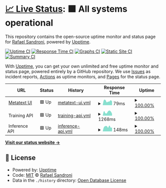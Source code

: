 # [📈 Live Status](https://rafaelsandroni.github.io/status): <!--live status--> **🟩 All systems operational**

This repository contains the open-source uptime monitor and status page for [Rafael Sandroni](https://rafaelsandroni.github.io/status), powered by [Upptime](https://github.com/upptime/upptime).

[![Uptime CI](https://github.com/rafaelsandroni/status/workflows/Uptime%20CI/badge.svg)](https://github.com/upptime/upptime/actions?query=workflow%3A%22Uptime+CI%22)
[![Response Time CI](https://github.com/rafaelsandroni/status/workflows/Response%20Time%20CI/badge.svg)](https://github.com/upptime/upptime/actions?query=workflow%3A%22Response+Time+CI%22)
[![Graphs CI](https://github.com/rafaelsandroni/status/workflows/Graphs%20CI/badge.svg)](https://github.com/upptime/upptime/actions?query=workflow%3A%22Graphs+CI%22)
[![Static Site CI](https://github.com/rafaelsandroni/status/workflows/Static%20Site%20CI/badge.svg)](https://github.com/upptime/upptime/actions?query=workflow%3A%22Static+Site+CI%22)
[![Summary CI](https://github.com/rafaelsandroni/status/workflows/Summary%20CI/badge.svg)](https://github.com/upptime/upptime/actions?query=workflow%3A%22Summary+CI%22)

With [Upptime](https://upptime.js.org), you can get your own unlimited and free uptime monitor and status page, powered entirely by a GitHub repository. We use [Issues](https://github.com/rafaelsandroni/status/issues) as incident reports, [Actions](https://github.com/rafaelsandroni/status/actions) as uptime monitors, and [Pages](https://rafaelsandroni.github.io/status) for the status page.

<!--start: status pages-->
<!-- This summary is generated by Upptime (https://github.com/upptime/upptime) -->
<!-- Do not edit this manually, your changes will be overwritten -->
<!-- prettier-ignore -->
| URL | Status | History | Response Time | Uptime |
| --- | ------ | ------- | ------------- | ------ |
| <img alt="" src="https://metatext.io/favicon.png" height="13"> [Metatext UI](https://metatext.io) | 🟩 Up | [metatext-ui.yml](https://github.com/metatext/status/commits/HEAD/history/metatext-ui.yml) | <details><summary><img alt="Response time graph" src="./graphs/metatext-ui/response-time-week.png" height="20"> 79ms</summary><br><a href="https://status.metatext.io/history/metatext-ui"><img alt="Response time 139" src="https://img.shields.io/endpoint?url=https%3A%2F%2Fraw.githubusercontent.com%2Fmetatext%2Fstatus%2FHEAD%2Fapi%2Fmetatext-ui%2Fresponse-time.json"></a><br><a href="https://status.metatext.io/history/metatext-ui"><img alt="24-hour response time 99" src="https://img.shields.io/endpoint?url=https%3A%2F%2Fraw.githubusercontent.com%2Fmetatext%2Fstatus%2FHEAD%2Fapi%2Fmetatext-ui%2Fresponse-time-day.json"></a><br><a href="https://status.metatext.io/history/metatext-ui"><img alt="7-day response time 79" src="https://img.shields.io/endpoint?url=https%3A%2F%2Fraw.githubusercontent.com%2Fmetatext%2Fstatus%2FHEAD%2Fapi%2Fmetatext-ui%2Fresponse-time-week.json"></a><br><a href="https://status.metatext.io/history/metatext-ui"><img alt="30-day response time 102" src="https://img.shields.io/endpoint?url=https%3A%2F%2Fraw.githubusercontent.com%2Fmetatext%2Fstatus%2FHEAD%2Fapi%2Fmetatext-ui%2Fresponse-time-month.json"></a><br><a href="https://status.metatext.io/history/metatext-ui"><img alt="1-year response time 139" src="https://img.shields.io/endpoint?url=https%3A%2F%2Fraw.githubusercontent.com%2Fmetatext%2Fstatus%2FHEAD%2Fapi%2Fmetatext-ui%2Fresponse-time-year.json"></a></details> | <details><summary><a href="https://status.metatext.io/history/metatext-ui">100.00%</a></summary><a href="https://status.metatext.io/history/metatext-ui"><img alt="All-time uptime 100.00%" src="https://img.shields.io/endpoint?url=https%3A%2F%2Fraw.githubusercontent.com%2Fmetatext%2Fstatus%2FHEAD%2Fapi%2Fmetatext-ui%2Fuptime.json"></a><br><a href="https://status.metatext.io/history/metatext-ui"><img alt="24-hour uptime 100.00%" src="https://img.shields.io/endpoint?url=https%3A%2F%2Fraw.githubusercontent.com%2Fmetatext%2Fstatus%2FHEAD%2Fapi%2Fmetatext-ui%2Fuptime-day.json"></a><br><a href="https://status.metatext.io/history/metatext-ui"><img alt="7-day uptime 100.00%" src="https://img.shields.io/endpoint?url=https%3A%2F%2Fraw.githubusercontent.com%2Fmetatext%2Fstatus%2FHEAD%2Fapi%2Fmetatext-ui%2Fuptime-week.json"></a><br><a href="https://status.metatext.io/history/metatext-ui"><img alt="30-day uptime 100.00%" src="https://img.shields.io/endpoint?url=https%3A%2F%2Fraw.githubusercontent.com%2Fmetatext%2Fstatus%2FHEAD%2Fapi%2Fmetatext-ui%2Fuptime-month.json"></a><br><a href="https://status.metatext.io/history/metatext-ui"><img alt="1-year uptime 100.00%" src="https://img.shields.io/endpoint?url=https%3A%2F%2Fraw.githubusercontent.com%2Fmetatext%2Fstatus%2FHEAD%2Fapi%2Fmetatext-ui%2Fuptime-year.json"></a></details>
| <img alt="" src="https://aws.amazon.com/favicon.ico" height="13"> Training API | 🟩 Up | [training-api.yml](https://github.com/metatext/status/commits/HEAD/history/training-api.yml) | <details><summary><img alt="Response time graph" src="./graphs/training-api/response-time-week.png" height="20"> 1268ms</summary><br><a href="https://status.metatext.io/history/training-api"><img alt="Response time 1438" src="https://img.shields.io/endpoint?url=https%3A%2F%2Fraw.githubusercontent.com%2Fmetatext%2Fstatus%2FHEAD%2Fapi%2Ftraining-api%2Fresponse-time.json"></a><br><a href="https://status.metatext.io/history/training-api"><img alt="24-hour response time 822" src="https://img.shields.io/endpoint?url=https%3A%2F%2Fraw.githubusercontent.com%2Fmetatext%2Fstatus%2FHEAD%2Fapi%2Ftraining-api%2Fresponse-time-day.json"></a><br><a href="https://status.metatext.io/history/training-api"><img alt="7-day response time 1268" src="https://img.shields.io/endpoint?url=https%3A%2F%2Fraw.githubusercontent.com%2Fmetatext%2Fstatus%2FHEAD%2Fapi%2Ftraining-api%2Fresponse-time-week.json"></a><br><a href="https://status.metatext.io/history/training-api"><img alt="30-day response time 1481" src="https://img.shields.io/endpoint?url=https%3A%2F%2Fraw.githubusercontent.com%2Fmetatext%2Fstatus%2FHEAD%2Fapi%2Ftraining-api%2Fresponse-time-month.json"></a><br><a href="https://status.metatext.io/history/training-api"><img alt="1-year response time 1438" src="https://img.shields.io/endpoint?url=https%3A%2F%2Fraw.githubusercontent.com%2Fmetatext%2Fstatus%2FHEAD%2Fapi%2Ftraining-api%2Fresponse-time-year.json"></a></details> | <details><summary><a href="https://status.metatext.io/history/training-api">100.00%</a></summary><a href="https://status.metatext.io/history/training-api"><img alt="All-time uptime 100.00%" src="https://img.shields.io/endpoint?url=https%3A%2F%2Fraw.githubusercontent.com%2Fmetatext%2Fstatus%2FHEAD%2Fapi%2Ftraining-api%2Fuptime.json"></a><br><a href="https://status.metatext.io/history/training-api"><img alt="24-hour uptime 100.00%" src="https://img.shields.io/endpoint?url=https%3A%2F%2Fraw.githubusercontent.com%2Fmetatext%2Fstatus%2FHEAD%2Fapi%2Ftraining-api%2Fuptime-day.json"></a><br><a href="https://status.metatext.io/history/training-api"><img alt="7-day uptime 100.00%" src="https://img.shields.io/endpoint?url=https%3A%2F%2Fraw.githubusercontent.com%2Fmetatext%2Fstatus%2FHEAD%2Fapi%2Ftraining-api%2Fuptime-week.json"></a><br><a href="https://status.metatext.io/history/training-api"><img alt="30-day uptime 100.00%" src="https://img.shields.io/endpoint?url=https%3A%2F%2Fraw.githubusercontent.com%2Fmetatext%2Fstatus%2FHEAD%2Fapi%2Ftraining-api%2Fuptime-month.json"></a><br><a href="https://status.metatext.io/history/training-api"><img alt="1-year uptime 100.00%" src="https://img.shields.io/endpoint?url=https%3A%2F%2Fraw.githubusercontent.com%2Fmetatext%2Fstatus%2FHEAD%2Fapi%2Ftraining-api%2Fuptime-year.json"></a></details>
| <img alt="" src="https://aws.amazon.com/favicon.ico" height="13"> Inference API | 🟩 Up | [inference-api.yml](https://github.com/metatext/status/commits/HEAD/history/inference-api.yml) | <details><summary><img alt="Response time graph" src="./graphs/inference-api/response-time-week.png" height="20"> 148ms</summary><br><a href="https://status.metatext.io/history/inference-api"><img alt="Response time 188" src="https://img.shields.io/endpoint?url=https%3A%2F%2Fraw.githubusercontent.com%2Fmetatext%2Fstatus%2FHEAD%2Fapi%2Finference-api%2Fresponse-time.json"></a><br><a href="https://status.metatext.io/history/inference-api"><img alt="24-hour response time 153" src="https://img.shields.io/endpoint?url=https%3A%2F%2Fraw.githubusercontent.com%2Fmetatext%2Fstatus%2FHEAD%2Fapi%2Finference-api%2Fresponse-time-day.json"></a><br><a href="https://status.metatext.io/history/inference-api"><img alt="7-day response time 148" src="https://img.shields.io/endpoint?url=https%3A%2F%2Fraw.githubusercontent.com%2Fmetatext%2Fstatus%2FHEAD%2Fapi%2Finference-api%2Fresponse-time-week.json"></a><br><a href="https://status.metatext.io/history/inference-api"><img alt="30-day response time 132" src="https://img.shields.io/endpoint?url=https%3A%2F%2Fraw.githubusercontent.com%2Fmetatext%2Fstatus%2FHEAD%2Fapi%2Finference-api%2Fresponse-time-month.json"></a><br><a href="https://status.metatext.io/history/inference-api"><img alt="1-year response time 188" src="https://img.shields.io/endpoint?url=https%3A%2F%2Fraw.githubusercontent.com%2Fmetatext%2Fstatus%2FHEAD%2Fapi%2Finference-api%2Fresponse-time-year.json"></a></details> | <details><summary><a href="https://status.metatext.io/history/inference-api">100.00%</a></summary><a href="https://status.metatext.io/history/inference-api"><img alt="All-time uptime 100.00%" src="https://img.shields.io/endpoint?url=https%3A%2F%2Fraw.githubusercontent.com%2Fmetatext%2Fstatus%2FHEAD%2Fapi%2Finference-api%2Fuptime.json"></a><br><a href="https://status.metatext.io/history/inference-api"><img alt="24-hour uptime 100.00%" src="https://img.shields.io/endpoint?url=https%3A%2F%2Fraw.githubusercontent.com%2Fmetatext%2Fstatus%2FHEAD%2Fapi%2Finference-api%2Fuptime-day.json"></a><br><a href="https://status.metatext.io/history/inference-api"><img alt="7-day uptime 100.00%" src="https://img.shields.io/endpoint?url=https%3A%2F%2Fraw.githubusercontent.com%2Fmetatext%2Fstatus%2FHEAD%2Fapi%2Finference-api%2Fuptime-week.json"></a><br><a href="https://status.metatext.io/history/inference-api"><img alt="30-day uptime 100.00%" src="https://img.shields.io/endpoint?url=https%3A%2F%2Fraw.githubusercontent.com%2Fmetatext%2Fstatus%2FHEAD%2Fapi%2Finference-api%2Fuptime-month.json"></a><br><a href="https://status.metatext.io/history/inference-api"><img alt="1-year uptime 100.00%" src="https://img.shields.io/endpoint?url=https%3A%2F%2Fraw.githubusercontent.com%2Fmetatext%2Fstatus%2FHEAD%2Fapi%2Finference-api%2Fuptime-year.json"></a></details>

<!--end: status pages-->

[**Visit our status website →**](https://rafaelsandroni.github.io/status)

## 📄 License

- Powered by: [Upptime](https://github.com/upptime/upptime)
- Code: [MIT](./LICENSE) © [Rafael Sandroni](https://rafaelsandroni.github.io/status)
- Data in the `./history` directory: [Open Database License](https://opendatacommons.org/licenses/odbl/1-0/)
